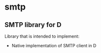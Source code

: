 smtp
====

SMTP library for D
------------------

Library that is intended to implement:
 * Native implementation of SMTP client in D